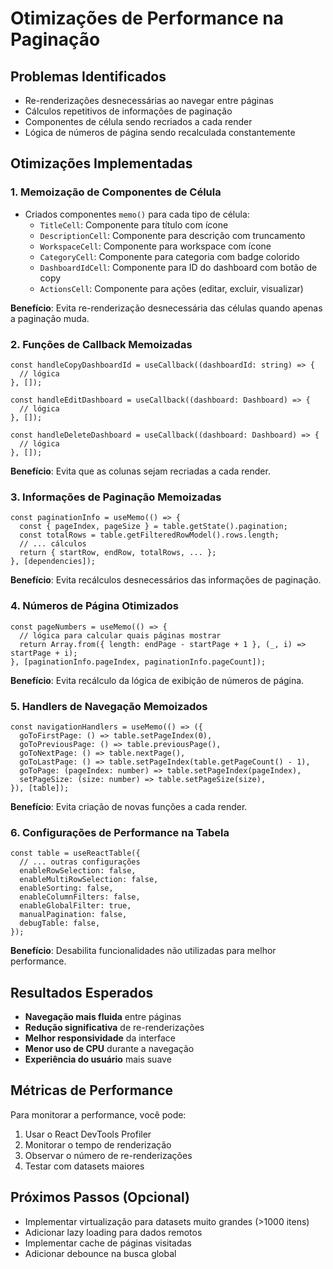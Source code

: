 # Otimizações de Performance na Paginação

## Problemas Identificados
- Re-renderizações desnecessárias ao navegar entre páginas
- Cálculos repetitivos de informações de paginação
- Componentes de célula sendo recriados a cada render
- Lógica de números de página sendo recalculada constantemente

## Otimizações Implementadas

### 1. Memoização de Componentes de Célula
- Criados componentes `memo()` para cada tipo de célula:
  - `TitleCell`: Componente para título com ícone
  - `DescriptionCell`: Componente para descrição com truncamento
  - `WorkspaceCell`: Componente para workspace com ícone
  - `CategoryCell`: Componente para categoria com badge colorido
  - `DashboardIdCell`: Componente para ID do dashboard com botão de copy
  - `ActionsCell`: Componente para ações (editar, excluir, visualizar)

**Benefício**: Evita re-renderização desnecessária das células quando apenas a paginação muda.

### 2. Funções de Callback Memoizadas
```tsx
const handleCopyDashboardId = useCallback((dashboardId: string) => {
  // lógica
}, []);

const handleEditDashboard = useCallback((dashboard: Dashboard) => {
  // lógica
}, []);

const handleDeleteDashboard = useCallback((dashboard: Dashboard) => {
  // lógica
}, []);
```

**Benefício**: Evita que as colunas sejam recriadas a cada render.

### 3. Informações de Paginação Memoizadas
```tsx
const paginationInfo = useMemo(() => {
  const { pageIndex, pageSize } = table.getState().pagination;
  const totalRows = table.getFilteredRowModel().rows.length;
  // ... cálculos
  return { startRow, endRow, totalRows, ... };
}, [dependencies]);
```

**Benefício**: Evita recálculos desnecessários das informações de paginação.

### 4. Números de Página Otimizados
```tsx
const pageNumbers = useMemo(() => {
  // lógica para calcular quais páginas mostrar
  return Array.from({ length: endPage - startPage + 1 }, (_, i) => startPage + i);
}, [paginationInfo.pageIndex, paginationInfo.pageCount]);
```

**Benefício**: Evita recálculo da lógica de exibição de números de página.

### 5. Handlers de Navegação Memoizados
```tsx
const navigationHandlers = useMemo(() => ({
  goToFirstPage: () => table.setPageIndex(0),
  goToPreviousPage: () => table.previousPage(),
  goToNextPage: () => table.nextPage(),
  goToLastPage: () => table.setPageIndex(table.getPageCount() - 1),
  goToPage: (pageIndex: number) => table.setPageIndex(pageIndex),
  setPageSize: (size: number) => table.setPageSize(size),
}), [table]);
```

**Benefício**: Evita criação de novas funções a cada render.

### 6. Configurações de Performance na Tabela
```tsx
const table = useReactTable({
  // ... outras configurações
  enableRowSelection: false,
  enableMultiRowSelection: false,
  enableSorting: false,
  enableColumnFilters: false,
  enableGlobalFilter: true,
  manualPagination: false,
  debugTable: false,
});
```

**Benefício**: Desabilita funcionalidades não utilizadas para melhor performance.

## Resultados Esperados
- **Navegação mais fluida** entre páginas
- **Redução significativa** de re-renderizações
- **Melhor responsividade** da interface
- **Menor uso de CPU** durante a navegação
- **Experiência do usuário** mais suave

## Métricas de Performance
Para monitorar a performance, você pode:
1. Usar o React DevTools Profiler
2. Monitorar o tempo de renderização
3. Observar o número de re-renderizações
4. Testar com datasets maiores

## Próximos Passos (Opcional)
- Implementar virtualização para datasets muito grandes (>1000 itens)
- Adicionar lazy loading para dados remotos
- Implementar cache de páginas visitadas
- Adicionar debounce na busca global
